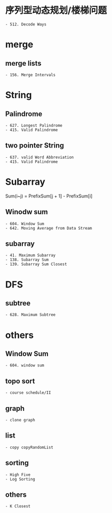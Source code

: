 # 序列型动态规划/楼梯问题
    - 512. Decode Ways

# merge
## merge lists
    - 156. Merge Intervals



# String
## Palindrome
    - 627. Longest Palindrome
    - 415. Valid Palindrome
## two pointer String
    - 637. valid Word Abbreviation
    - 415. Valid Palindrome


# Subarray
Sum(i~j) = PrefixSum[j + 1] - PrefixSum[i]
## Winodw sum
    - 604. Window Sum
    - 642. Moving Average from Data Stream
## subarray
    - 41. Maximum Subarray
    - 138. Subarray Sum
    - 139. Subarray Sum Closest
# DFS
## subtree
    - 628. Maximum Subtree





# others
## Window Sum
    - 604. window sum
## topo sort
    - course schedule/II
## graph
    - clone graph
## list
    - copy copyRandomList
## sorting
    - High Five
    - Log Sorting
## others
    - K Closest 